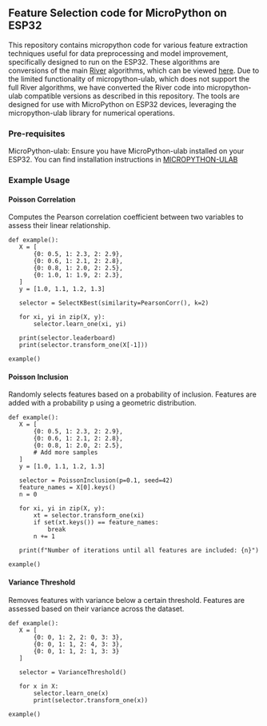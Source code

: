 ## Feature Selection code for MicroPython on ESP32
This repository contains micropython code for various feature extraction techniques useful for data preprocessing and model improvement, specifically designed to run on the ESP32. These algorithms are conversions of the main [River](https://riverml.xyz/latest/) algorithms, which can be viewed [here](https://github.com/online-ml/river/tree/main/river/feature_extraction). Due to the limited functionality of micropython-ulab, which does not support the full River algorithms, we have converted the River code into micropython-ulab compatible versions as described in this repository. 
The tools are designed for use with MicroPython on ESP32 devices, leveraging the micropython-ulab library for numerical operations.

### Pre-requisites
MicroPython-ulab: Ensure you have MicroPython-ulab installed on your ESP32. You can find installation instructions in [MICROPYTHON-ULAB](https://github.com/online-ml/river/tree/main/river/feature_extraction)

### Example Usage

#### Poisson Correlation
Computes the Pearson correlation coefficient between two variables to assess their linear relationship.
 ```
def example():
    X = [
        {0: 0.5, 1: 2.3, 2: 2.9},
        {0: 0.6, 1: 2.1, 2: 2.8},
        {0: 0.8, 1: 2.0, 2: 2.5},
        {0: 1.0, 1: 1.9, 2: 2.3},
    ]
    y = [1.0, 1.1, 1.2, 1.3]

    selector = SelectKBest(similarity=PearsonCorr(), k=2)

    for xi, yi in zip(X, y):
        selector.learn_one(xi, yi)

    print(selector.leaderboard)
    print(selector.transform_one(X[-1]))

example()

 ```

#### Poisson Inclusion
Randomly selects features based on a probability of inclusion. Features are added with a probability p using a geometric distribution.
 ```
def example():
    X = [
        {0: 0.5, 1: 2.3, 2: 2.9},
        {0: 0.6, 1: 2.1, 2: 2.8},
        {0: 0.8, 1: 2.0, 2: 2.5},
        # Add more samples
    ]
    y = [1.0, 1.1, 1.2, 1.3]

    selector = PoissonInclusion(p=0.1, seed=42)
    feature_names = X[0].keys()
    n = 0

    for xi, yi in zip(X, y):
        xt = selector.transform_one(xi)
        if set(xt.keys()) == feature_names:
            break
        n += 1

    print(f"Number of iterations until all features are included: {n}")

example()

 ```

#### Variance Threshold
Removes features with variance below a certain threshold. Features are assessed based on their variance across the dataset.
 ```
def example():
    X = [
        {0: 0, 1: 2, 2: 0, 3: 3},
        {0: 0, 1: 1, 2: 4, 3: 3},
        {0: 0, 1: 1, 2: 1, 3: 3}
    ]

    selector = VarianceThreshold()

    for x in X:
        selector.learn_one(x)
        print(selector.transform_one(x))

example()
 ```
